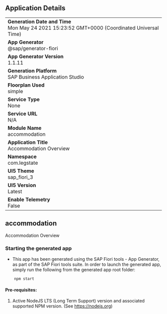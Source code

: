 ## Application Details
|               |
| ------------- |
|**Generation Date and Time**<br>Mon May 24 2021 15:23:52 GMT+0000 (Coordinated Universal Time)|
|**App Generator**<br>@sap/generator-fiori|
|**App Generator Version**<br>1.1.11|
|**Generation Platform**<br>SAP Business Application Studio|
|**Floorplan Used**<br>simple|
|**Service Type**<br>None|
|**Service URL**<br>N/A
|**Module Name**<br>accommodation|
|**Application Title**<br>Accommodation Overview|
|**Namespace**<br>com.legstate|
|**UI5 Theme**<br>sap_fiori_3|
|**UI5 Version**<br>Latest|
|**Enable Telemetry**<br>False|

## accommodation

Accommodation Overview

### Starting the generated app

-   This app has been generated using the SAP Fiori tools - App Generator, as part of the SAP Fiori tools suite.  In order to launch the generated app, simply run the following from the generated app root folder:

```
    npm start
```

#### Pre-requisites:

1. Active NodeJS LTS (Long Term Support) version and associated supported NPM version.  (See https://nodejs.org)



